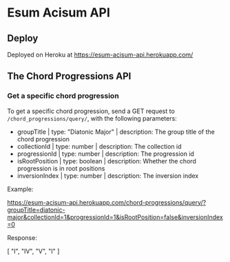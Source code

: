 # Esum Acisum API

## Deploy

Deployed on Heroku at https://esum-acisum-api.herokuapp.com/

## The Chord Progressions API

### Get a specific chord progression

To get a specific chord progression, send a GET request to `/chord_progressions/query/`, with the following parameters:

- groupTitle | type: "Diatonic Major" | description: The group title of the chord progression
- collectionId | type: number | description: The collection id
- progressionId | type: number | description: The progression id
- isRootPosition | type: boolean | description: Whether the chord progression is in root positions
- inversionIndex | type: number | description: The inversion index

Example:

https://esum-acisum-api.herokuapp.com/chord-progressions/query/?groupTitle=diatonic-major&collectionId=1&progressionId=1&isRootPosition=false&inversionIndex=0

Response: 

[ "I", "IV", "V", "I" ]
